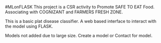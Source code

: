 #MLonFLASK
This project is a CSR activity to Promote SAFE TO EAT Food. Associating with COGNIZANT and FARMERS FRESH ZONE.

This is a basic plat disease classifier. A web based interface to interact with the model using FLASK.

Models not added due to large size. Create a model or Contact for model.
